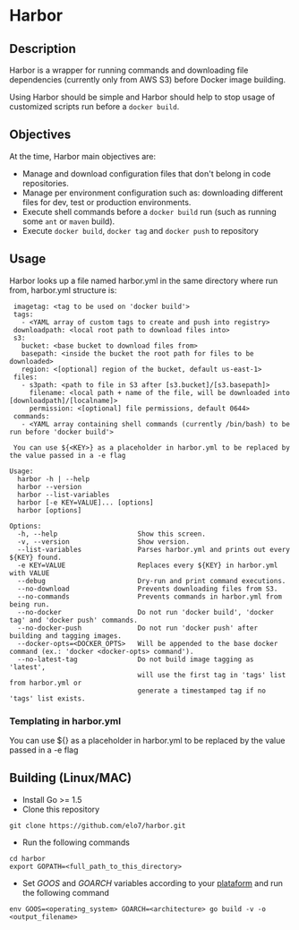 # Harbor
## Description

Harbor is a wrapper for running commands and downloading file dependencies (currently only from AWS S3) before Docker image building.

Using Harbor should be simple and Harbor should help to stop usage of customized scripts run before a `docker build`.

## Objectives
At the time, Harbor main objectives are:

+ Manage and download configuration files that don't belong in code repositories.
 + Manage per environment configuration such as: downloading different files for dev, test or production environments.
+ Execute shell commands before a `docker build` run (such as running some `ant` or `maven` build).
+ Execute `docker build`, `docker tag` and `docker push` to repository

## Usage
Harbor looks up a file named harbor.yml in the same directory where run from, harbor.yml structure is:
```
 imagetag: <tag to be used on 'docker build'>
 tags:
   - <YAML array of custom tags to create and push into registry>
 downloadpath: <local root path to download files into>
 s3:
   bucket: <base bucket to download files from>
   basepath: <inside the bucket the root path for files to be downloaded>
   region: <[optional] region of the bucket, default us-east-1>
 files:
   - s3path: <path to file in S3 after [s3.bucket]/[s3.basepath]>
     filename: <local path + name of the file, will be downloaded into [downloadpath]/[localname]>
     permission: <[optional] file permissions, default 0644>
 commands:
   - <YAML array containing shell commands (currently /bin/bash) to be run before 'docker build'>

 You can use ${<KEY>} as a placeholder in harbor.yml to be replaced by the value passed in a -e flag

Usage:
  harbor -h | --help
  harbor --version
  harbor --list-variables
  harbor [-e KEY=VALUE]... [options]
  harbor [options]

Options:
  -h, --help                    Show this screen.
  -v, --version                 Show version.
  --list-variables              Parses harbor.yml and prints out every ${KEY} found.
  -e KEY=VALUE                  Replaces every ${KEY} in harbor.yml with VALUE
  --debug                       Dry-run and print command executions.
  --no-download                 Prevents downloading files from S3.
  --no-commands                 Prevents commands in harbor.yml from being run.
  --no-docker                   Do not run 'docker build', 'docker tag' and 'docker push' commands.
  --no-docker-push              Do not run 'docker push' after building and tagging images.
  --docker-opts=<DOCKER_OPTS>   Will be appended to the base docker command (ex.: 'docker <docker-opts> command').
  --no-latest-tag               Do not build image tagging as 'latest',
                                will use the first tag in 'tags' list from harbor.yml or
                                generate a timestamped tag if no 'tags' list exists.
```

### Templating in harbor.yml
You can use ${<KEY>} as a placeholder in harbor.yml to be replaced by the value passed in a -e flag

## Building (Linux/MAC)
- Install Go >= 1.5
- Clone this repository

`git clone https://github.com/elo7/harbor.git`
- Run the following commands
```
cd harbor
export GOPATH=<full_path_to_this_directory>
```
- Set _GOOS_ and _GOARCH_ variables according to your [plataform](https://golang.org/doc/install/source#environment) and run the following command
```
env GOOS=<operating_system> GOARCH=<architecture> go build -v -o <output_filename>
